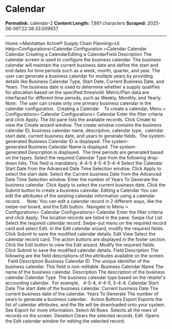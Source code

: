 # Calendar

**Permalink:** calendar-2
**Content Length:** 7,861 characters
**Scraped:** 2025-08-09T22:38:33.009937

---

Home &rsaquo;&rsaquo;Manhattan Active® Supply Chain Planning&rsaquo;&rsaquo;UI Help&rsaquo;&rsaquo;Configurations&rsaquo;&rsaquo;Calendar Configuration ››Calendar Calendar &nbsp; &nbsp; Calendar&nbsp;Creating&nbsp;a CalendarEditing a CalendarField Description The calendar screen is used to configure the business calendar.&nbsp;The business calendar will maintain the current business date and define the start and end dates for time periods such as a week, month, quarter, and year. The user can generate a business calendar for multiple years by providing details like Business Calendar Type, Start Date, Current Business Date, and Years. The business date is used to determine whether a supply qualifies for allocation based on the specified threshold. Metric/Plan data are interfaced for different time periods, such as Weekly, Monthly, and Yearly. &nbsp; Note:&nbsp; The user can create only one primary business calendar in the calendar configuration. &nbsp;Creating&nbsp;a Calendar &nbsp; &nbsp;To create a calendar, Menu&nbsp;&gt; Configurations&gt;&nbsp;Calendar&nbsp;Configurations&gt;&nbsp;Calendar Enter the filter criteria and click Apply. The list pane lists the available records. Click&nbsp;Create&nbsp;to view the&nbsp;Create wizard window. The create window contains the business calendar ID, business calendar name, description, calendar type,&nbsp;&nbsp;calendar start date, current business date, and years to generate fields. &nbsp;The system-generated&nbsp;Business Calendar ID is displayed. The system-generated&nbsp;Business Calendar Name is displayed. The system-generated&nbsp;Description is displayed.&nbsp; The time periods are generated based on the types. Select the required Calendar Type from the following drop-down lists. This field is mandatory. 4-4-5 4-5-4 5-4-4 Select the Calendar Start Date from the&nbsp;Advanced Date Time Selection window. Click Apply to select the start date. Select the Current business Date from the&nbsp;Advanced Date Time Selection window. Enter the number of Years To Generate the business calendar. Click Apply to select the current business date. Click the Submit button to create a business calendar. Editing a Calendar You can edit the attributes of the existing calendar information using a calendar record.&nbsp;&nbsp; &nbsp; Note: You can edit a calendar&nbsp;record in 2 different ways, like the swipe-out board, and the Edit button.&nbsp; Navigate to Menu&nbsp;&gt; Configurations&gt;&nbsp;Calendar&nbsp;Configurations&gt;&nbsp;Calendar Enter the filter criteria and click&nbsp;Apply. The location records are listed in the pane. Swipe Out List Select the required calendar record. Swipe-out menu on the required record card and select&nbsp;Edit. In the Edit calendar wizard, modify the required fields. Click Submit to save the modified calendar details. Edit View Select the calendar record card. The action buttons are displayed in the footer section. Click the&nbsp;Edit&nbsp;button to view the Edit wizard. Modify the required fields. Click Submit to save the modified calendar details. Field Description The following are the field descriptions of the attributes available on the screen. &nbsp; Field Description Business Calendar ID&nbsp; The unique identifier of the business calendar. This field is non-editable. Business Calendar Name The name of the business calendar. Description The description of the business calendar Calendar Type&nbsp; The business calendar type&nbsp;based on the&nbsp;retailer&#39;s accounting calendar.&nbsp; For example,&nbsp;&nbsp; 4-5-4, 4-4-5, 5-4-4. Calendar Start Date The start date of the business calendar. Current business Date The current business date of the calendar. Years To Generate The number of years to generate a business calendar. &nbsp; Action&nbsp;Buttons Export Exports the list of calendar attributes, and the file will be downloaded onto your system. See&nbsp;Export&nbsp;for more information. Select All Rows&nbsp; Selects all the rows of records on the screen. Deselect Clears the selected records. Edit&nbsp; Opens the Edit&nbsp;calendar window for editing the selected record.